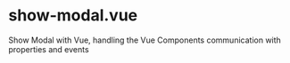 # show-modal.vue
Show Modal with Vue, handling the Vue Components communication with properties and events
